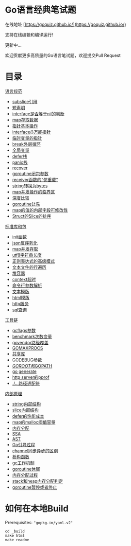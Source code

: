 # Go语言经典笔试题

在线地址  [https://goquiz.github.io/](https://goquiz.github.io/)

支持在线编辑和编译运行!

更新中...

欢迎贡献更多高质量的Go语言笔试题，欢迎提交Pull Request

# 目录

<!--CATEGORY_BEGIN-->

[语言规范](https://goquiz.github.io/#lang-spec)
- [subslice引用](https://goquiz.github.io/#subslice-grow)
- [短声明](https://goquiz.github.io/#short-declairation)
- [interface是否等于nil的判断](https://goquiz.github.io/#interface-nil)
- [map存取数据](https://goquiz.github.io/#map-ok-idiom)
- [指针基本操作](https://goquiz.github.io/#pointer)
- [interface{}万能指针](https://goquiz.github.io/#empty-interface)
- [临时变量的指针](https://goquiz.github.io/#for-pointer)
- [break外层循环](https://goquiz.github.io/#label-break)
- [全局变量](https://goquiz.github.io/#global-varible)
- [defer栈](https://goquiz.github.io/#defer-closefile)
- [panic栈](https://goquiz.github.io/#defer-panic)
- [recover](https://goquiz.github.io/#defer-recover)
- [goroutine闭包参数](https://goquiz.github.io/#goroutine-closure)
- [receiver函数的"仿重载"](https://goquiz.github.io/#type-shadowing)
- [string转换为bytes](https://goquiz.github.io/#string-bytes)
- [map并发操作的临界区](https://goquiz.github.io/#mutex-map)
- [深度比较](https://goquiz.github.io/#DeepEqual)
- [goroutine让先](https://goquiz.github.io/#Gosched)
- [map的值的内部字段可修改性](https://goquiz.github.io/#map-addressing)
- [Struct的Slice的排序](https://goquiz.github.io/#sort-Slice)

[标准库和包](https://goquiz.github.io/#lib-pack)
- [init函数](https://goquiz.github.io/#init-import)
- [json反序列化](https://goquiz.github.io/#json-unmarshal)
- [map并发存取](https://goquiz.github.io/#sync-map)
- [utf8字符串长度](https://goquiz.github.io/#utf8-len)
- [正则表达式的高级模式](https://goquiz.github.io/#regex-multiline)
- [文本文件的行遍历](https://goquiz.github.io/#readline)
- [堆容器](https://goquiz.github.io/#container-heap)
- [context超时](https://goquiz.github.io/#context-withtimeout)
- [命令行参数解析](https://goquiz.github.io/#flag)
- [文本模版](https://goquiz.github.io/#text-template)
- [html模版](https://goquiz.github.io/#html-template)
- [http服务](https://goquiz.github.io/#http-server)
- [sql查询](https://goquiz.github.io/#sql-query)

[工具链](https://goquiz.github.io/#toolchain)
- [gcflags参数](https://goquiz.github.io/#gcflags)
- [benchmark次数变量](https://goquiz.github.io/#benchmark-N)
- [govendor路径覆盖](https://goquiz.github.io/#govendor-gopath)
- [GOMAXPROCS](https://goquiz.github.io/#GOMAXPROCS)
- [共享库](https://goquiz.github.io/#shared-object)
- [GODEBUG参数](https://goquiz.github.io/#GODEBUG)
- [$GOROOT和$GOPATH](https://goquiz.github.io/#GOROOT-GOPATH)
- [go generate](https://goquiz.github.io/#go-generate)
- [http server的pprof](https://goquiz.github.io/#http-pprof)
- [./...路径通配符](https://goquiz.github.io/#path-wildcard)

[内部原理](https://goquiz.github.io/#internals)
- [string内部结构](https://goquiz.github.io/#unsafe-bytes-string)
- [slice内部结构](https://goquiz.github.io/#unsafe-slice-array)
- [defer的性能成本](https://goquiz.github.io/#defer-overhead)
- [map的malloc阈值容量](https://goquiz.github.io/#map-malloc)
- [内存分配](https://goquiz.github.io/#runtime-newobject)
- [SSA](https://goquiz.github.io/#SSA)
- [AST](https://goquiz.github.io/#AST)
- [Go引导过程](https://goquiz.github.io/#bootstrap)
- [channel同步异步的区别](https://goquiz.github.io/#channel-sync-async)
- [析构函数](https://goquiz.github.io/#finalizer)
- [gc工作机制](https://goquiz.github.io/#gc)
- [goroutine休眠](https://goquiz.github.io/#goroutine-sleep)
- [内存分配过程](https://goquiz.github.io/#object-memory)
- [stack和heap内存分配判定](https://goquiz.github.io/#stack-heap)
- [goroutine暂停或者终止](https://goquiz.github.io/#stop-goroutine)


<!--CATEGORY_END-->

# 如何在本地Build

Prerequisites: `"gopkg.in/yaml.v2"`

    cd _build
    make html
    make readme
